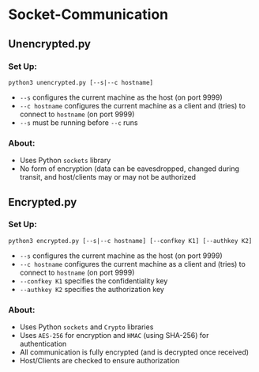# Socket-Communication

## Unencrypted.py
### Set Up:
`python3 unencrypted.py [--s|--c hostname]`
- `--s` configures the current machine as the host (on port 9999)
- `--c hostname` configures the current machine as a client and (tries) to connect to `hostname` (on port 9999)
- `--s` must be running before `--c` runs
### About:
- Uses Python `sockets` library
- No form of encryption (data can be eavesdropped, changed during transit, and host/clients may or may not be authorized


## Encrypted.py
### Set Up:
`python3 encrypted.py [--s|--c hostname] [--confkey K1] [--authkey K2]`
- `--s` configures the current machine as the host (on port 9999)
- `--c hostname` configures the current machine as a client and (tries) to connect to `hostname` (on port 9999)
- `--confkey K1` specifies the confidentiality key
- `--authkey K2` specifies the authorization key
### About:
- Uses Python `sockets` and `Crypto` libraries
- Uses `AES-256` for encryption and `HMAC` (using SHA-256) for authentication
- All communication is fully encrypted (and is decrypted once received)
- Host/Clients are checked to ensure authorization
